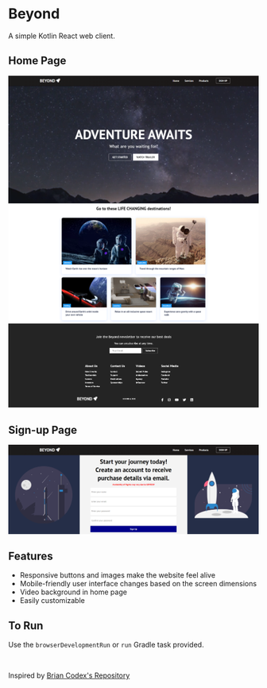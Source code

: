# Beyond
A simple Kotlin React web client.

## Home Page
![Landing Page](demo/landing_page.png)
![Destinations](demo/destinations.png)
![Footer](demo/footer.png)

## Sign-up Page
![Sign-up Page](demo/signup.png)

## Features

- Responsive buttons and images make the website feel alive
- Mobile-friendly user interface changes based on the screen dimensions
- Video background in home page
- Easily customizable

## To Run

Use the `browserDevelopmentRun` or `run` Gradle task provided.

<br>

Inspired by [Brian Codex's Repository](https://github.com/briancodex/react-website-v1)
